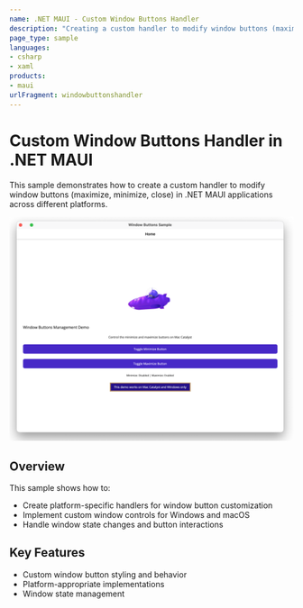 ```yaml
---
name: .NET MAUI - Custom Window Buttons Handler
description: "Creating a custom handler to modify window buttons (maximize, minimize) in .NET MAUI"
page_type: sample
languages:
- csharp
- xaml
products:
- maui
urlFragment: windowbuttonshandler
---
```


# Custom Window Buttons Handler in .NET MAUI

This sample demonstrates how to create a custom handler to modify window buttons (maximize, minimize, close) in .NET MAUI applications across different platforms.

![Screenshot showing a .NET MAUI app with customized window buttons](Screenshots/window-buttons-handler.png "Custom Window Buttons Handler sample showing modified window controls")

## Overview

This sample shows how to:
- Create platform-specific handlers for window button customization
- Implement custom window controls for Windows and macOS
- Handle window state changes and button interactions

## Key Features

- Custom window button styling and behavior
- Platform-appropriate implementations
- Window state management
